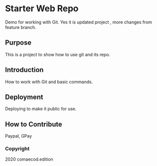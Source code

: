 # Starter Web Repo

Demo for working with Git. Yes it is updated project , more changes from feature branch.

## Purpose

This is a project to show how to use git and its repo.

## Introduction

How to work with Git and basic commands.

## Deployment

Deploying to make it public for use.

## How to Contribute

Paypal, GPay

### Copyright

2020 comaecod.edition